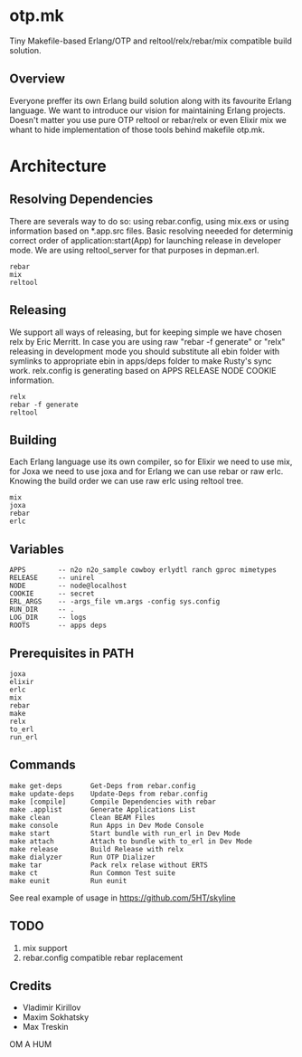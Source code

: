 otp.mk
======

Tiny Makefile-based Erlang/OTP and reltool/relx/rebar/mix compatible build solution.

Overview
--------

Everyone preffer its own Erlang build solution along with its favourite Erlang language.
We want to introduce our vision for maintaining Erlang projects. Doesn't matter you use
pure OTP reltool or rebar/relx or even Elixir mix we whant to hide implementation of those
tools behind makefile otp.mk.

Architecture
============

Resolving Dependencies
----------------------

There are severals way to do so: using rebar.config, using mix.exs or using information
based on *.app.src files. Basic resolving neeeded for determinig correct order of
application:start(App) for launching release in developer mode.
We are using reltool_server for that purposes in depman.erl.

    rebar
    mix
    reltool

Releasing
---------

We support all ways of releasing, but for keeping simple we have chosen relx by Eric Merritt.
In case you are using raw "rebar -f generate" or "relx" releasing in development mode you should
substitute all ebin folder with symlinks to appropriate ebin in apps/deps folder to make Rusty's sync work.
relx.config is generating based on APPS RELEASE NODE COOKIE information.

    relx
    rebar -f generate
    reltool

Building
--------

Each Erlang language use its own compiler, so for Elixir we need to use mix,
for Joxa we need to use joxa and for Erlang we can use rebar or raw erlc. Knowing the build
order we can use raw erlc using reltool tree.

    mix
    joxa
    rebar
    erlc

Variables
---------

    APPS        -- n2o n2o_sample cowboy erlydtl ranch gproc mimetypes
    RELEASE     -- unirel
    NODE        -- node@localhost
    COOKIE      -- secret
    ERL_ARGS    -- -args_file vm.args -config sys.config
    RUN_DIR     -- .
    LOG_DIR     -- logs
    ROOTS       -- apps deps

Prerequisites in PATH
---------------------

    joxa
    elixir
    erlc
    mix
    rebar
    make
    relx
    to_erl
    run_erl

Commands
--------

    make get-deps		Get-Deps from rebar.config
    make update-deps	Update-Deps from rebar.config
    make [compile]		Compile Dependencies with rebar
    make .applist		Generate Applications List
    make clean			Clean BEAM Files
    make console		Run Apps in Dev Mode Console
    make start			Start bundle with run_erl in Dev Mode
    make attach			Attach to bundle with to_erl in Dev Mode
    make release		Build Release with relx
    make dialyzer		Run OTP Dializer
    make tar			Pack relx relase without ERTS
    make ct				Run Common Test suite
    make eunit			Run eunit

See real example of usage in https://github.com/5HT/skyline

TODO
----

1. mix support
2. rebar.config compatible rebar replacement

Credits
-------

* Vladimir Kirillov
* Maxim Sokhatsky
* Max Treskin

OM A HUM

